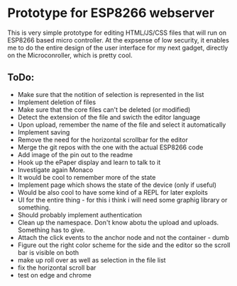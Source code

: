 # Prototype for ESP8266 webserver

This is very simple prototype for editing HTML/JS/CSS files that will run on ESP8266 based micro controller. At the expsense of low security, it enables me to do the entire design of the user interface for my next gadget, directly on the Microconroller, which is pretty cool.

## ToDo:

* Make sure that the notition of selection is represented in the list
* Implement deletion of files
* Make sure that the core files can't be deleted (or modified)
* Detect the extension of the file and swicth the editor language
* Upon upload, remember the name of the file and select it automatically
* Implement saving
* Remove the need for the horizontal scrollbar for the editor
* Merge the git repos with the one with the actual ESP8266 code
* Add image of the pin out to the readme
* Hook up the ePaper display and learn to talk to it
* Investigate again Monaco
* It would be cool to remember more of the state
* Implement page which shows the state of the device (only if useful)
* Would be also cool to have some kind of a REPL for later exploits
* UI for the entire thing - for this i think i will need some graphig library or something. 
* Should probably implement authentication
* Clean up the namespace. Don't know abotu the upload and uploads. Something has to give.
* Attach the click events to the anchor node and not the container - dumb
* Figure out the right color scheme for the side and the editor so the scroll bar is visible on both
* make up roll over as well as selection in the file list
* fix the horizontal scroll bar
* test on edge and chrome




